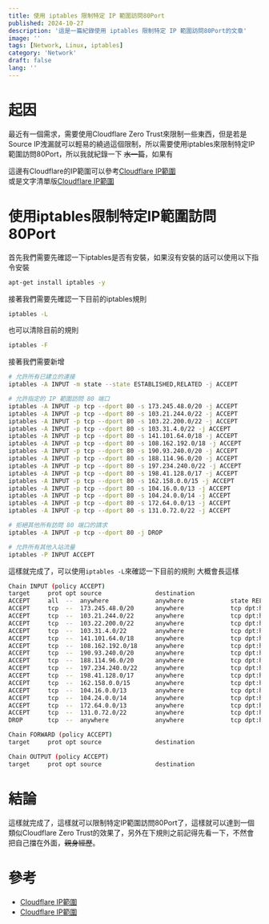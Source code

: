 ```yaml
---
title: 使用 iptables 限制特定 IP 範圍訪問80Port
published: 2024-10-27
description: '這是一篇紀錄使用 iptables 限制特定 IP 範圍訪問80Port的文章'
image: ''
tags: [Network, Linux, iptables]
category: 'Network'
draft: false 
lang: ''
---
```

# 起因
最近有一個需求，需要使用Cloudflare Zero Trust來限制一些東西，但是若是Source IP洩漏就可以輕易的繞過這個限制，所以需要使用iptables來限制特定IP範圍訪問80Port，所以我就紀錄一下 ~~水一篇~~，如果有  
  
這邊有Cloudflare的IP範圍可以參考[Cloudflare IP範圍](https://www.cloudflare.com/zh-tw/ips/)  
或是文字清單版[Cloudflare IP範圍](https://www.cloudflare.com/ips-v4/#)
# 使用iptables限制特定IP範圍訪問80Port
首先我們需要先確認一下iptables是否有安裝，如果沒有安裝的話可以使用以下指令安裝
```bash
apt-get install iptables -y
```
接著我們需要先確認一下目前的iptables規則
```bash
iptables -L
```
也可以清除目前的規則
```bash
iptables -F
```
接著我們需要新增
```bash
# 允許所有已建立的連接
iptables -A INPUT -m state --state ESTABLISHED,RELATED -j ACCEPT

# 允許指定的 IP 範圍訪問 80 端口
iptables -A INPUT -p tcp --dport 80 -s 173.245.48.0/20 -j ACCEPT
iptables -A INPUT -p tcp --dport 80 -s 103.21.244.0/22 -j ACCEPT
iptables -A INPUT -p tcp --dport 80 -s 103.22.200.0/22 -j ACCEPT
iptables -A INPUT -p tcp --dport 80 -s 103.31.4.0/22 -j ACCEPT
iptables -A INPUT -p tcp --dport 80 -s 141.101.64.0/18 -j ACCEPT
iptables -A INPUT -p tcp --dport 80 -s 108.162.192.0/18 -j ACCEPT
iptables -A INPUT -p tcp --dport 80 -s 190.93.240.0/20 -j ACCEPT
iptables -A INPUT -p tcp --dport 80 -s 188.114.96.0/20 -j ACCEPT
iptables -A INPUT -p tcp --dport 80 -s 197.234.240.0/22 -j ACCEPT
iptables -A INPUT -p tcp --dport 80 -s 198.41.128.0/17 -j ACCEPT
iptables -A INPUT -p tcp --dport 80 -s 162.158.0.0/15 -j ACCEPT
iptables -A INPUT -p tcp --dport 80 -s 104.16.0.0/13 -j ACCEPT
iptables -A INPUT -p tcp --dport 80 -s 104.24.0.0/14 -j ACCEPT
iptables -A INPUT -p tcp --dport 80 -s 172.64.0.0/13 -j ACCEPT
iptables -A INPUT -p tcp --dport 80 -s 131.0.72.0/22 -j ACCEPT

# 拒絕其他所有訪問 80 端口的請求
iptables -A INPUT -p tcp --dport 80 -j DROP

# 允許所有其他入站流量
iptables -P INPUT ACCEPT
```
這樣就完成了，可以使用`iptables -L`來確認一下目前的規則
大概會長這樣
```bash
Chain INPUT (policy ACCEPT)
target     prot opt source               destination         
ACCEPT     all  --  anywhere             anywhere             state RELATED,ESTABLISHED
ACCEPT     tcp  --  173.245.48.0/20      anywhere             tcp dpt:http
ACCEPT     tcp  --  103.21.244.0/22      anywhere             tcp dpt:http
ACCEPT     tcp  --  103.22.200.0/22      anywhere             tcp dpt:http
ACCEPT     tcp  --  103.31.4.0/22        anywhere             tcp dpt:http
ACCEPT     tcp  --  141.101.64.0/18      anywhere             tcp dpt:http
ACCEPT     tcp  --  108.162.192.0/18     anywhere             tcp dpt:http
ACCEPT     tcp  --  190.93.240.0/20      anywhere             tcp dpt:http
ACCEPT     tcp  --  188.114.96.0/20      anywhere             tcp dpt:http
ACCEPT     tcp  --  197.234.240.0/22     anywhere             tcp dpt:http
ACCEPT     tcp  --  198.41.128.0/17      anywhere             tcp dpt:http
ACCEPT     tcp  --  162.158.0.0/15       anywhere             tcp dpt:http
ACCEPT     tcp  --  104.16.0.0/13        anywhere             tcp dpt:http
ACCEPT     tcp  --  104.24.0.0/14        anywhere             tcp dpt:http
ACCEPT     tcp  --  172.64.0.0/13        anywhere             tcp dpt:http
ACCEPT     tcp  --  131.0.72.0/22        anywhere             tcp dpt:http
DROP       tcp  --  anywhere             anywhere             tcp dpt:http

Chain FORWARD (policy ACCEPT)
target     prot opt source               destination         

Chain OUTPUT (policy ACCEPT)
target     prot opt source               destination 
```
# 結論
這樣就完成了，這樣就可以限制特定IP範圍訪問80Port了，這樣就可以達到一個類似Cloudflare Zero Trust的效果了，另外在下規則之前記得先看一下，不然會把自己擋在外面，~~親身經歷~~。
# 參考
- [Cloudflare IP範圍](https://www.cloudflare.com/zh-tw/ips/)
- [Cloudflare IP範圍](https://www.cloudflare.com/ips-v4/#)